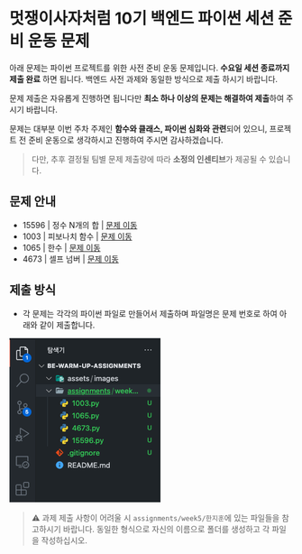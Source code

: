 # 멋쟁이사자처럼 10기 백엔드 파이썬 세션 준비 운동 문제



아래 문제는 파이썬 프로젝트를 위한 사전 준비 운동 문제입니다. **수요일 세션 종료까지 제출 완료** 하면 됩니다. 백엔드 사전 과제와 동일한 방식으로 제출 하시기 바랍니다.



문제 제출은 자유롭게 진행하면 됩니다만 **최소 하나 이상의 문제는 해결하여 제출**하여 주시기 바랍니다.



문제는 대부분 이번 주차 주제인 **함수와 클래스, 파이썬 심화와 관련**되어 있으니, 프로젝트 전 준비 운동으로 생각하시고 진행하여 주시면 감사하겠습니다.



> 다만, 추후 결정될 팀별 문제 제출량에 따라 **소정의 인센티브**가 제공될 수 있습니다.



## 문제 안내



- 15596 | 정수 N개의 합 | [문제 이동](https://www.acmicpc.net/problem/15596)
- 1003 | 피보나치 함수 | [문제 이동](https://www.acmicpc.net/problem/1003)
- 1065 | 한수 | [문제 이동](https://www.acmicpc.net/problem/1065)
- 4673 | 셀프 넘버 | [문제 이동](https://www.acmicpc.net/problem/4673)



## 제출 방식


- 각 문제는 각각의 파이썬 파일로 만들어서 제출하며 파일명은 문제 번호로 하여 아래와 같이 제출합니다.

![1](https://github.com/Likelion-Inha-10/be-warm-up-assignments/blob/%ED%95%9C%EC%A7%80%ED%9B%88/assets/images/1.png)

> ⚠️ 과제 제출 사항이 어려울 시 `assignments/week5/한지훈`에 있는 파일들을 참고하시기 바랍니다. 동일한 형식으로 자신의 이름으로 폴더를 생성하고 각 파일을 작성하십시오.
